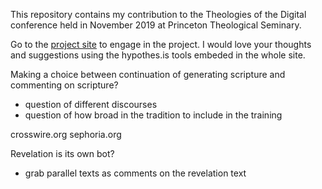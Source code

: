 This repository contains my contribution to the Theologies of the Digital conference held in November 2019 at Princeton Theological Seminary. 


Go to the [project site]() to engage in the project. I would love your thoughts and suggestions using the hypothes.is tools embeded in the whole site. 

Making a choice between continuation of generating scripture and commenting on scripture?
* question of different discourses
* question of how broad in the tradition to include in the training

crosswire.org
sephoria.org

Revelation is its own bot?

* grab parallel texts as comments on the revelation text
